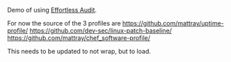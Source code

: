 Demo of using [Effortless Audit](https://github.com/chef/effortless/blob/master/examples/effortless_audit/Readme.md).

For now the source of the 3 profiles are
https://github.com/mattray/uptime-profile/
https://github.com/dev-sec/linux-patch-baseline/
https://github.com/mattray/chef_software-profile/

This needs to be updated to not wrap, but to load.
